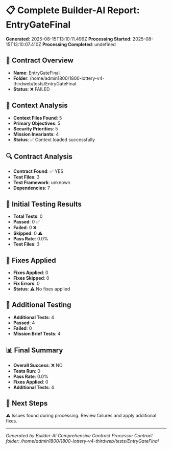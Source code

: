 # 📋 Complete Builder-AI Report: EntryGateFinal

**Generated**: 2025-08-15T13:10:11.499Z
**Processing Started**: 2025-08-15T13:10:07.410Z
**Processing Completed**: undefined

## 🎯 Contract Overview
- **Name**: EntryGateFinal
- **Folder**: /home/admin1800/1800-lottery-v4-thirdweb/tests/EntryGateFinal
- **Status**: ❌ FAILED

## 📖 Context Analysis
- **Context Files Found**: 5
- **Primary Objectives**: 5
- **Security Priorities**: 5
- **Mission Invariants**: 4
- **Status**: ✅ Context loaded successfully

## 🔍 Contract Analysis
- **Contract Found**: ✅ YES
- **Test Files**: 3
- **Test Framework**: unknown
- **Dependencies**: 7

## 🧪 Initial Testing Results
- **Total Tests**: 0
- **Passed**: 0 ✅
- **Failed**: 0 ❌
- **Skipped**: 0 ⚠️
- **Pass Rate**: 0.0%
- **Test Files**: 3

## 🔧 Fixes Applied
- **Fixes Applied**: 0
- **Fixes Skipped**: 0
- **Fix Errors**: 0
- **Status**: ⚠️ No fixes applied

## 🚀 Additional Testing
- **Additional Tests**: 4
- **Passed**: 4
- **Failed**: 0
- **Mission Brief Tests**: 4

## 📊 Final Summary
- **Overall Success**: ❌ NO
- **Tests Run**: 0
- **Pass Rate**: 0.0%
- **Fixes Applied**: 0
- **Additional Tests**: 4

## 🔄 Next Steps
⚠️ Issues found during processing. Review failures and apply additional fixes.

---
*Generated by Builder-AI Comprehensive Contract Processor*
*Contract folder: /home/admin1800/1800-lottery-v4-thirdweb/tests/EntryGateFinal*